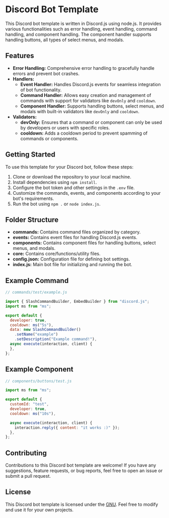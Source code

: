# Discord Bot Template

This Discord bot template is written in Discord.js using node.js. It provides various functionalities such as error handling, event handling, command handling, and component handling. The component handler supports handling buttons, all types of select menus, and modals.

## Features

- **Error Handling:** Comprehensive error handling to gracefully handle errors and prevent bot crashes.
- **Handlers:**
  - **Event Handler:** Handles Discord.js events for seamless integration of bot functionality.
  - **Command Handler:** Allows easy creation and management of commands with support for validators like `devOnly` and `cooldown`.
  - **Component Handler:** Supports handling buttons, select menus, and modals with built-in validators like `devOnly` and `cooldown`.
- **Validators:**
  - **devOnly:** Ensures that a command or component can only be used by developers or users with specific roles.
  - **cooldown:** Adds a cooldown period to prevent spamming of commands or components.

## Getting Started

To use this template for your Discord bot, follow these steps:

1. Clone or download the repository to your local machine.
2. Install dependencies using `npm install`.
3. Configure the bot token and other settings in the `.env` file.
4. Customize the commands, events, and components according to your bot's requirements.
5. Run the bot using `npm .` or `node index.js`.

## Folder Structure

- **commands:** Contains command files organized by category.
- **events:** Contains event files for handling Discord.js events.
- **components:** Contains component files for handling buttons, select menus, and modals.
- **core:** Contains core/functions/utility files.
- **config.json:** Configuration file for defining bot settings.
- **index.js:** Main bot file for initializing and running the bot.

## Example Command

```javascript
// commands/test/example.js

import { SlashCommandBuilder, EmbedBuilder } from "discord.js";
import ms from "ms";

export default {
  developer: true,
  cooldown: ms("5s"),
  data: new SlashCommandBuilder()
    .setName("example")
    .setDescription("Example command!"),
  async execute(interaction, client) {
  },
};

```

## Example Component
```javascript
// components/buttons/test.js

import ms from "ms";

export default {
  customId: "test",
  developer: true,
  cooldown: ms("10s"),

  async execute(interaction, client) {
    interaction.reply({ content: "it works :)" });
  },
};

```

## Contributing

Contributions to this Discord bot template are welcome! If you have any suggestions, feature requests, or bug reports, feel free to open an issue or submit a pull request.

## License

This Discord bot template is licensed under the [GNU](LICENSE). Feel free to modify and use it for your own projects.
